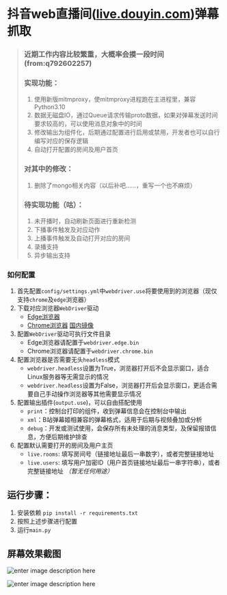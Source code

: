# 抖音web直播间([live.douyin.com](https://live.douyin.com))弹幕抓取


> ### 近期工作内容比较繁重，大概率会摸一段时间 (from:q792602257)
> 
> ### 实现功能： 
> 1. 使用新版mitmproxy，使mitmproxy进程跑在主进程里，兼容Python3.10
> 2. 数据无磁盘IO，通过Queue请求传输proto数据，如果对弹幕发送时间要求较高的，可以使用消息对象中的时间 
> 3. 修改输出为组件化，后期通过配置进行启用或禁用，开发者也可以自行编写对应的保存逻辑 
> 4. 自动打开配置的房间及用户首页 
>  
> ### 对其中的修改： 
> 1. 删除了mongo相关内容（以后补吧……，重写一个也不麻烦）  
> 
> ### 待实现功能（咕）： 
> 1. 未开播时，自动刷新页面进行重新检测 
> 2. 下播事件触发及对应动作 
> 3. 上播事件触发及自动打开对应的房间 
> 4. 录播支持 
> 5. 异步输出支持 

### **如何配置**
1. 首先配置`config/settings.yml`中`webdriver.use`将要使用到的浏览器（现仅支持`chrome`及`edge`浏览器）
2. 下载对应浏览器`WebDriver`驱动
   - [Edge浏览器](https://developer.microsoft.com/en-us/microsoft-edge/tools/webdriver/)
   - [Chrome浏览器](https://chromedriver.chromium.org/downloads "官网下载") [国内镜像](https://registry.npmmirror.com/binary.html?path=chromedriver/ "淘宝镜像")
3. 配置`WebDriver`驱动可执行文件目录
   - Edge浏览器请配置于`webdriver.edge.bin`
   - Chrome浏览器请配置于`webdriver.chrome.bin`
4. 配置浏览器是否需要无头`headless`模式
   - `webdriver.headless`设置为True，浏览器打开后不会显示窗口，适合Linux服务器等无需显示的情况
   - `webdriver.headless`设置为False，浏览器打开后会显示窗口，更适合需要自己手动操作浏览器等其他需要显示情况
5. 配置输出插件(`output.use`)，可以自由搭配使用
   - `print`：控制台打印的组件，收到弹幕信息会在控制台中输出
   - `xml`：B站弹幕姬相兼容的弹幕格式，适用于后期与视频叠加或分析
   - `debug`：开发或测试使用，会保存所有未处理的消息类型，及保留报错信息，方便后期维护排查
6. 配置默认需要打开的房间及用户主页
   - `live.rooms`: 填写房间号（链接地址最后一串数字），或者完整链接地址
   - `live.users`: 填写用户加密ID（用户首页链接地址最后一串字符串），或者完整链接地址 *（暂无任何用途）*

## 运行步骤：

1. 安装依赖 `pip install -r requirements.txt`
2. 按照上述步骤进行配置
3. 运行`main.py`


## **屏幕效果截图**

![enter image description here](https://github.com/FedoraLinux1/douyin_web_live/blob/main/20220519190807.png)

![enter image description here](https://github.com/gll19920817/tiktok_live/blob/main/WX20211129-144919@2x.png?raw=true)



